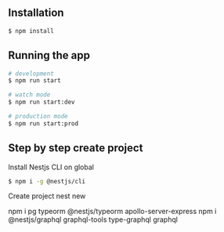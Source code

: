 ## Installation

```bash
$ npm install
```

## Running the app

```bash
# development
$ npm run start

# watch mode
$ npm run start:dev

# production mode
$ npm run start:prod
```

## Step by step create project
Install Nestjs CLI on global

```bash
$ npm i -g @nestjs/cli
```

Create project 
nest new <project-name>

<!-- Install library relate nestjs -->
npm i pg typeorm @nestjs/typeorm apollo-server-express 
npm i @nestjs/graphql graphql-tools type-graphql graphql
